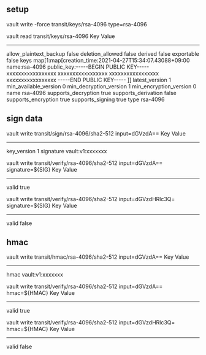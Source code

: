## setup
vault write -force transit/keys/rsa-4096 type=rsa-4096

vault read transit/keys/rsa-4096
Key                       Value
---                       -----
allow_plaintext_backup    false
deletion_allowed          false
derived                   false
exportable                false
keys                      map[1:map[creation_time:2021-04-27T15:34:07.43088+09:00 name:rsa-4096 public_key:-----BEGIN PUBLIC KEY-----
xxxxxxxxxxxxxxxxx
xxxxxxxxxxxxxxxxx
xxxxxxxxxxxxxxxxx
xxxxxxxxxxxxxxxxx
-----END PUBLIC KEY-----
]]
latest_version            1
min_available_version     0
min_decryption_version    1
min_encryption_version    0
name                      rsa-4096
supports_decryption       true
supports_derivation       false
supports_encryption       true
supports_signing          true
type                      rsa-4096

## sign data
vault write transit/sign/rsa-4096/sha2-512 input=dGVzdA==
Key            Value
---            -----
key_version    1
signature      vault:v1:xxxxxxx

vault write transit/verify/rsa-4096/sha2-512 input=dGVzdA== signature=${SIG}
Key      Value
---      -----
valid    true

vault write transit/verify/rsa-4096/sha2-512 input=dGVzdHRlc3Q= signature=${SIG}
Key      Value
---      -----
valid    false

## hmac
vault write transit/hmac/rsa-4096/sha2-512 input=dGVzdA==
Key     Value
---     -----
hmac    vault:v1:xxxxxxx

vault write transit/verify/rsa-4096/sha2-512 input=dGVzdA== hmac=${HMAC}
Key      Value
---      -----
valid    true

vault write transit/verify/rsa-4096/sha2-512 input=dGVzdHRlc3Q= hmac=${HMAC}
Key      Value
---      -----
valid    false